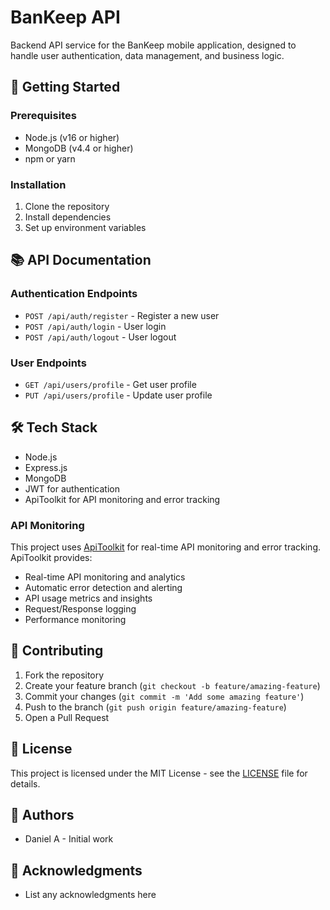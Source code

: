 # BanKeep API

Backend API service for the BanKeep mobile application, designed to handle user authentication, data management, and business logic.

## 🚀 Getting Started

### Prerequisites
- Node.js (v16 or higher)
- MongoDB (v4.4 or higher)
- npm or yarn

### Installation
1. Clone the repository
2. Install dependencies
3. Set up environment variables

## 📚 API Documentation

### Authentication Endpoints
- `POST /api/auth/register` - Register a new user
- `POST /api/auth/login` - User login
- `POST /api/auth/logout` - User logout

### User Endpoints
- `GET /api/users/profile` - Get user profile
- `PUT /api/users/profile` - Update user profile

## 🛠 Tech Stack
- Node.js
- Express.js
- MongoDB
- JWT for authentication
- ApiToolkit for API monitoring and error tracking

### API Monitoring
This project uses [ApiToolkit](https://apitoolkit.io/) for real-time API monitoring and error tracking. ApiToolkit provides:

- Real-time API monitoring and analytics
- Automatic error detection and alerting
- API usage metrics and insights
- Request/Response logging
- Performance monitoring

## 📝 Contributing
1. Fork the repository
2. Create your feature branch (`git checkout -b feature/amazing-feature`)
3. Commit your changes (`git commit -m 'Add some amazing feature'`)
4. Push to the branch (`git push origin feature/amazing-feature`)
5. Open a Pull Request

## 📄 License
This project is licensed under the MIT License - see the [LICENSE](LICENSE) file for details.

## 👥 Authors
- Daniel A - Initial work

## 🙏 Acknowledgments
- List any acknowledgments here
